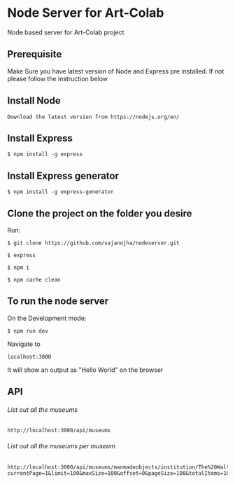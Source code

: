 # Node Server for Art-Colab
Node based server for Art-Colab project

## Prerequisite
Make Sure you have latest version of Node and Express pre installed.
If not please follow the instruction below

## Install Node
    Download the latest version from https://nodejs.org/en/
    
## Install Express
    $ npm install -g express
    
## Install Express generator
    $ npm install -g express-generator
    
    
## Clone the project on the folder you desire
Run:

    $ git clone https://github.com/sajanojha/nodeserver.git

    $ express
    
    $ npm i
    
    $ npm cache clean
    
## To run the node server
On the Development mode:

    $ npm run dev
        
    
Navigate to 
    
    localhost:3000
    
It will show an output as "Hello World" on the browser

## API

###### List out all the museums

    http://localhost:3000/api/museums
    
###### List out all the museums per museum

    http://localhost:3000/api/museums/manmadeobjects/institution/The%20Walters%20Art%20Museum?currentPage=1&limit=100&maxSize=100&offset=0&pageSize=100&totalItems=1647    
    